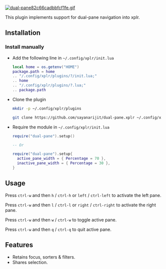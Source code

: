 [![dual-pane82c66cadbbfcf1fe.gif](https://s10.gifyu.com/images/dual-pane82c66cadbbfcf1fe.gif)](https://gifyu.com/image/SSy11)

This plugin implements support for dual-pane navigation into xplr.

## Installation

### Install manually

- Add the following line in `~/.config/xplr/init.lua`

  ```lua
  local home = os.getenv("HOME")
  package.path = home
  .. "/.config/xplr/plugins/?/init.lua;"
  .. home
  .. "/.config/xplr/plugins/?.lua;"
  .. package.path
  ```

- Clone the plugin

  ```bash
  mkdir -p ~/.config/xplr/plugins

  git clone https://github.com/sayanarijit/dual-pane.xplr ~/.config/xplr/plugins/dual-pane
  ```

- Require the module in `~/.config/xplr/init.lua`

  ```lua
  require("dual-pane").setup()

  -- Or

  require("dual-pane").setup{
    active_pane_width = { Percentage = 70 },
    inactive_pane_width = { Percentage = 30 },
  }

  ```

## Usage

Press `ctrl-w` and then `h` / `ctrl-h` or `left` / `ctrl-left` to activate the left pane.

Press `ctrl-w` and then `l` / `ctrl-l` or `right` / `ctrl-right` to activate the right pane.

Press `ctrl-w` and then `w` / `ctrl-w` to toggle active pane.

Press `ctrl-w` and then `q` / `ctrl-q` to quit active pane.

## Features

- Retains focus, sorters & filters.
- Shares selection.
